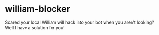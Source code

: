 # william-blocker
Scared your local William will hack into your bot when you aren't looking? Well I have a solution for you!
